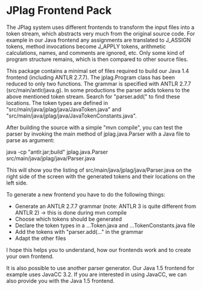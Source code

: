 # JPlag Frontend Pack

The JPlag system uses different frontends to transform the input files into a
token stream, which abstracts very much from the original source code. For
example in our Java frontend any assignments are translated to J_ASSIGN
tokens, method invocations become J_APPLY tokens, arithmetic calculations,
names, and comments are ignored, etc. Only some kind of program structure
remains, which is then compared to other source files.

This package contains a minimal set of files required to build our 
Java 1.4 frontend (including ANTLR 2.7.7). The jplag.Program class has been
reduced to only two functions.
The grammar is specified with ANTLR 2.7.7 (src/main/antlr/java.g). In 
some productions the parser adds tokens to the above mentioned token stream. 
Search for "parser.add(" to find these locations. The token types are defined
in "src/main/java/jplag/java/JavaToken.java" and "src/main/java/jplag/java/JavaTokenConstants.java".

After building the source with a simple "mvn compile", you can test the parser by 
invoking the main method of jplag.java.Parser with a Java file to parse as argument:

java -cp "antlr.jar;build" jplag.java.Parser src/main/java/jplag/java/Parser.java

This will show you the listing of src/main/java/jplag/java/Parser.java on the right side 
of the screen with the generated tokens and their locations on the left side.

To generate a new frontend you have to do the following things:
- Generate an ANTLR 2.7.7 grammar (note: ANTLR 3 is quite different
  from ANTLR 2) -> this is done during mvn compile
- Choose which tokens should be generated
- Declare the token types in a ...Token.java and ...TokenConstants.java file
- Add the tokens with "parser.add(..." in the grammar
- Adapt the other files

I hope this helps you to understand, how our frontends work and to create 
your own frontend.

It is also possible to use another parser generator. Our Java 1.5 frontend
for example uses JavaCC 3.2. If you are interested in using JavaCC, we can
also provide you with the Java 1.5 frontend.